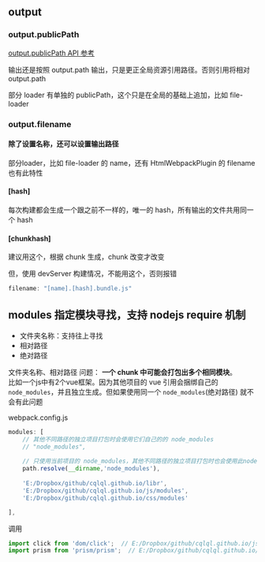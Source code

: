 
## output

### output.publicPath
[output.publicPath API 参考](https://doc.webpack-china.org/configuration/output#output-publicpath)

输出还是按照 output.path 输出，只是更正全局资源引用路径。否则引用将相对 output.path 

部分 loader 有单独的 publicPath，这个只是在全局的基础上追加，比如 file-loader 

### output.filename

#### 除了设置名称，还可以设置输出路径

部分loader，比如 file-loader 的 name，还有 HtmlWebpackPlugin 的 filename 也有此特性

#### [hash]

每次构建都会生成一个跟之前不一样的，唯一的 hash，所有输出的文件共用同一个 hash

#### [chunkhash]

建议用这个，根据 chunk 生成，chunk 改变才改变

但，使用 devServer 构建情况，不能用这个，否则报错

```js
filename: "[name].[hash].bundle.js"
```

## modules 指定模块寻找，支持 nodejs require 机制

- 文件夹名称：支持往上寻找
- 相对路径
- 绝对路径

文件夹名称、相对路径 问题：
**一个 chunk 中可能会打包出多个相同模块**。  
比如一个js中有2个vue框架。因为其他项目的 vue 引用会捆绑自己的 `node_modules`，并且独立生成。但如果使用同一个 `node_modules`(绝对路径) 就不会有此问题

webpack.config.js
```js
modules: [
    // 其他不同路径的独立项目打包时会使用它们自己的的 node_modules
    // "node_modules",
    
    // 只使用当前项目的 node_modules，其他不同路径的独立项目打包时也会使用此node_modules
    path.resolve(__dirname,'node_modules'),
    
    'E:/Dropbox/github/cqlql.github.io/libr',
    'E:/Dropbox/github/cqlql.github.io/js/modules',
    'E:/Dropbox/github/cqlql.github.io/css/modules'

],
```

调用
```js
import click from 'dom/click';  // E:/Dropbox/github/cqlql.github.io/js/modules/dom/click.js
import prism from 'prism/prism';  // E:/Dropbox/github/cqlql.github.io/libr/prism/prism.js
```
